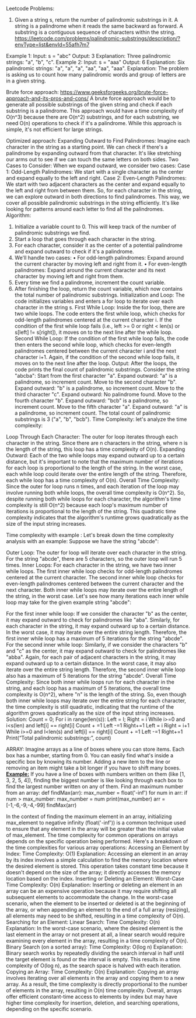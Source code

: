 Leetcode Problems:
1.	Given a string s, return the number of palindromic substrings in it. A string is a palindrome when it reads the same backward as forward. A substring is a contiguous sequence of characters within the string. 
https://leetcode.com/problems/palindromic-substrings/description/?envType=list&envId=55afh7m7

Example 1: Input: s = "abc" Output: 3 Explanation: Three palindromic strings: "a", "b", "c". 
Example 2: Input: s = "aaa" Output: 6 Explanation: Six palindromic strings: "a", "a", "a", "aa", "aa", "aaa".
Explanation:
The problem is asking us to count how many palindromic words and group of letters are in a given string.

Brute force approach: 
https://www.geeksforgeeks.org/brute-force-approach-and-its-pros-and-cons/
A brute force approach would be to generate all possible substrings of the given string and check if each substring is a palindrome. This approach would have a time complexity of O(n^3) because there are O(n^2) substrings, and for each substring, we need O(n) operations to check if it's a palindrome. While this approach is simple, it's not efficient for large strings.

Optimized approach:
Expanding Outward to Find Palindromes:
Imagine each character in the string as a starting point.
We can check if there's a palindrome by expanding outward from that character.
It's like stretching our arms out to see if we can touch the same letters on both sides.
Two Cases to Consider:
When we expand outward, we consider two cases:
Case 1: Odd-Length Palindromes: We start with a single character as the center and expand equally to the left and right.
Case 2: Even-Length Palindromes: We start with two adjacent characters as the center and expand equally to the left and right from between them.
So, for each character in the string, we can explore outward in both directions to find palindromes. This way, we cover all possible palindromic substrings in the string efficiently. It's like looking for patterns around each letter to find all the palindromes.
Algorithm:
1.	Initialize a variable count to 0. This will keep track of the number of palindromic substrings we find.
2.	Start a loop that goes through each character in the string.
3.	For each character, consider it as the center of a potential palindrome and expand outward to check if it's a palindrome.
4.	We'll handle two cases:
•	For odd-length palindromes: Expand around the current character by moving left and right from it.
•	For even-length palindromes: Expand around the current character and its next character by moving left and right from them.
5.	Every time we find a palindrome, increment the count variable.
6.	After finishing the loop, return the count variable, which now contains the total number of palindromic substrings.
 Initialization and Loop:
The code initializes variables and enters a for loop to iterate over each character in the string s.
First While Loop:
Inside the for loop, there are two while loops. The code enters the first while loop, which checks for odd-length palindromes centered at the current character i.
If the condition of the first while loop fails (i.e., left >= 0 or right < len(s) or s[left] != s[right]), it moves on to the next line after the while loop.
Second While Loop:
If the condition of the first while loop fails, the code then enters the second while loop, which checks for even-length palindromes centered between the current character i and the next character i+1.
Again, if the condition of the second while loop fails, it moves on to the next line after the loop.
Output:
After the loops, the code prints the final count of palindromic substrings.
             Consider the string "abcba":
Start from the first character "a".
Expand outward: "a" is a palindrome, so increment count.
Move to the second character "b".
Expand outward: "b" is a palindrome, so increment count.
Move to the third character "c".
Expand outward: No palindrome found.
Move to the fourth character "b".
Expand outward: "bcb" is a palindrome, so increment count.
Move to the fifth character "a".
Expand outward: "a" is a palindrome, so increment count.
The total count of palindromic substrings is 3 ("a", "b", "bcb").
Time Complexity: 
let's analyze the time complexity:

Loop Through Each Character:
The outer for loop iterates through each character in the string. Since there are n characters in the string, where n is the length of the string, this loop has a time complexity of O(n).
Expanding Outward:
Each of the two while loops may expand outward up to a certain distance, but it's important to note that the maximum number of iterations for each loop is proportional to the length of the string.
In the worst case, each while loop could iterate over the entire length of the string. Therefore, each while loop has a time complexity of O(n).
Overall Time Complexity:
Since the outer for loop runs n times, and each iteration of the loop may involve running both while loops, the overall time complexity is O(n^2).
So, despite running both while loops for each character, the algorithm's time complexity is still O(n^2) because each loop's maximum number of iterations is proportional to the length of the string. This quadratic time complexity indicates that the algorithm's runtime grows quadratically as the size of the input string increases.

Time complexity with example :
Let's break down the time complexity analysis with an example:
Suppose we have the string "abcde":

Outer Loop:
The outer for loop will iterate over each character in the string. For the string "abcde", there are 5 characters, so the outer loop will run 5 times.
Inner Loops:
For each character in the string, we have two inner while loops.
The first inner while loop checks for odd-length palindromes centered at the current character.
The second inner while loop checks for even-length palindromes centered between the current character and the next character.
Both inner while loops may iterate over the entire length of the string, in the worst case.
Let's see how many iterations each inner while loop may take for the given example string "abcde":

For the first inner while loop:
If we consider the character "b" as the center, it may expand outward to check for palindromes like "aba".
Similarly, for each character in the string, it may expand outward up to a certain distance.
In the worst case, it may iterate over the entire string length.
Therefore, the first inner while loop has a maximum of 5 iterations for the string "abcde".
For the second inner while loop:
Similarly, if we consider the characters "b" and "c" as the center, it may expand outward to check for palindromes like "abba".
Again, for each pair of adjacent characters in the string, it may expand outward up to a certain distance.
In the worst case, it may also iterate over the entire string length.
Therefore, the second inner while loop also has a maximum of 5 iterations for the string "abcde".
Overall Time Complexity:
Since both inner while loops run for each character in the string, and each loop has a maximum of 5 iterations, the overall time complexity is O(n^2), where "n" is the length of the string.
So, even though both inner while loops may iterate over the entire string for each character, the time complexity is still quadratic, indicating that the runtime of the algorithm grows quadratically as the size of the input string increases.
Solution:
Count = 0;
For i in range(len(s)):
	Left = I;
               Right = i
    	While i>=0 and i<s(len) and left[i] == right[i]
		Count + =1
                                Left  -=1
 		Right+=1
         Left = i
  Right = i+1
     	While i>=0 and I<len(s) and left[i] == right[i]
		Count + =1
                                  Left -=1
Right+=1
Print(“Total palindromic substrings:”, count)

ARRAY: 
Imagine arrays as a line of boxes where you can store items. Each box has a number, starting from 0. You can easily find what's inside a specific box by knowing its number. Adding a new item to the line or removing an item might take a bit longer if you have to shift many boxes.
<b><u>Example:</u></b> If you have a line of boxes with numbers written on them (like [1, 3, 2, 5, 4]), finding the biggest number is like looking through each box to find the largest number written on any of them.
Find an maximum number from an array:
def findMax(arr):
    max_number = float('-inf')
    for num in arr:
        if num > max_number:
            max_number = num
    print(max_number)
arr = [-1,-6,-9,-4,-99]
findMax(arr)

In the context of finding the maximum element in an array, initializing max_element to negative infinity (float('-inf')) is a common technique used to ensure that any element in the array will be greater than the initial value of max_element.
The time complexity for common operations on arrays depends on the specific operation being performed. Here's a breakdown of the time complexities for various array operations:
Accessing an Element by Index:
Time Complexity: O(1)
Explanation: Accessing an element in an array by its index involves a simple calculation to find the memory location where the desired element is stored. This operation takes constant time because it doesn't depend on the size of the array; it directly accesses the memory location based on the index.
Inserting or Deleting an Element:
Worst-Case Time Complexity: O(n)
Explanation: Inserting or deleting an element in an array can be an expensive operation because it may require shifting all subsequent elements to accommodate the change. In the worst-case scenario, when the element to be inserted or deleted is at the beginning of the array, or when appending an element to the end of a full array (resizing), all elements may need to be shifted, resulting in a time complexity of O(n).
Searching for an Element:
Linear Search:
Time Complexity: O(n)
Explanation: In the worst-case scenario, where the desired element is the last element in the array or not present at all, a linear search would require examining every element in the array, resulting in a time complexity of O(n).
Binary Search (on a sorted array):
Time Complexity: O(log n)
Explanation: Binary search works by repeatedly dividing the search interval in half until the target element is found or the interval is empty. This results in a time complexity of O(log n), as the search space is halved with each iteration.
Copying an Array:
Time Complexity: O(n)
Explanation: Copying an array involves iterating over all elements in the array and copying them to a new array. As a result, the time complexity is directly proportional to the number of elements in the array, resulting in O(n) time complexity.
Overall, arrays offer efficient constant-time access to elements by index but may have higher time complexity for insertion, deletion, and searching operations, depending on the specific scenario.






